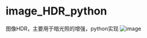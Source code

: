 # image_HDR_python
图像HDR，主要用于暗光照的增强，python实现
![image](https://github.com/taoshiqian/image_HDR_python/blob/master/person/input.jpg)

